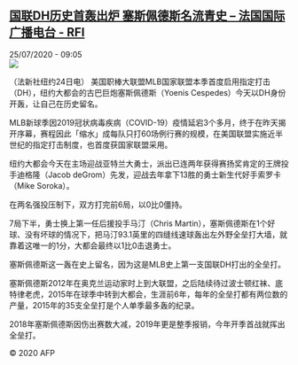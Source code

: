 <!--1595667396000-->
[国联DH历史首轰出炉 塞斯佩德斯名流青史 – 法国国际广播电台 - RFI](http://www.rfi.fr//cn/contenu/20200725-%E5%9B%BD%E8%81%94dh%E5%8E%86%E5%8F%B2%E9%A6%96%E8%BD%B0%E5%87%BA%E7%82%89-%E5%A1%9E%E6%96%AF%E4%BD%A9%E5%BE%B7%E6%96%AF%E5%90%8D%E6%B5%81%E9%9D%92%E5%8F%B2)
------

<div>25/07/2020 - 09:05</div><img src="https://s.rfi.fr/media/display/081ff354-ce4e-11ea-9ca8-005056a98db9/w:310/p:16x9/spo0002b.200725150503.jpg"><div class="t-content__body u-clearfix"><div class="m-interstitial"></div><p>（法新社纽约24日电）    美国职棒大联盟MLB国家联盟本季首度启用指定打击（DH），纽约大都会的古巴巨炮塞斯佩德斯（Yoenis Cespedes）今天以DH身份开轰，让自己在历史留名。</p><p>MLB新球季因2019冠状病毒疾病（COVID-19）疫情延宕3个多月，终于在昨天揭开序幕，赛程因此「缩水」成每队只打60场例行赛的规模，在美国联盟实施近半世纪的指定打击制度，也首度获国家联盟采用。</p><p>纽约大都会今天在主场迎战亚特兰大勇士，派出已连两年获得赛扬奖肯定的王牌投手迪格隆（Jacob deGrom）先发，迎战去年拿下13胜的勇士新生代好手索罗卡（Mike Soroka）。</p><p>在两名强投压制下，双方打完前6局，以0比0僵持。</p><p>7局下半，勇士换上第一任后援投手马汀（Chris Martin），塞斯佩德斯在1个好球、没有坏球的情况下，把马汀93.1英里的四缝线速球轰出左外野全垒打大墙，就靠着这唯一的1分，大都会最终以1比0击退勇士。</p><p>塞斯佩德斯这一轰在史上留名，因为这是MLB史上第一支国联DH打出的全垒打。</p><p>塞斯佩德斯2012年在奥克兰运动家时上到大联盟，之后陆续待过波士顿红袜、底特律老虎，2015年在球季中转到大都会，生涯前6年，每年的全垒打都有两位数的产量，2015年的35支全垒打是个人单季最多轰的纪录。</p><p>2018年塞斯佩德斯因伤出赛数大减，2019年更是整季报销，今年开季首战就挥出全垒打。</p><p class="t-copyright">© 2020 AFP</p>        </div>
